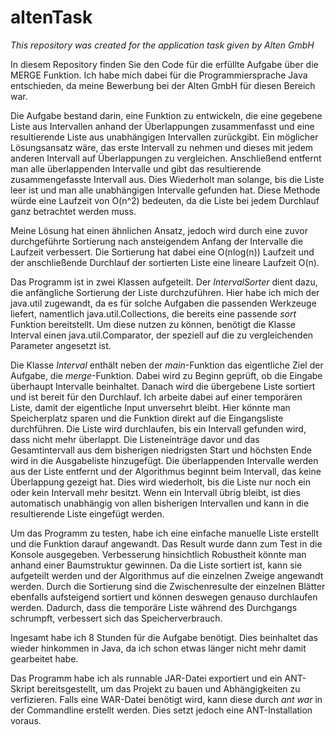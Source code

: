 # altenTask
*This repository was created for the application task given by Alten GmbH*

In diesem Repository finden Sie den Code für die erfüllte Aufgabe über die MERGE Funktion. Ich habe mich dabei für die Programmiersprache Java entschieden, da meine Bewerbung bei der Alten GmbH für diesen Bereich war.

Die Aufgabe bestand darin, eine Funktion zu entwickeln, die eine gegebene Liste aus Intervallen anhand der Überlappungen zusammenfasst und eine resultierende Liste aus unabhängigen Intervallen zurückgibt.
Ein möglicher Lösungsansatz wäre, das erste Intervall zu nehmen und dieses mit jedem anderen Intervall auf Überlappungen zu vergleichen. Anschließend entfernt man alle überlappenden Intervalle und gibt das resultierende zusammengefasste Intervall aus. Dies Wiederholt man solange, bis die Liste leer ist und man alle unabhängigen Intervalle gefunden hat. Diese Methode würde eine Laufzeit von O(n^2) bedeuten, da die Liste bei jedem Durchlauf ganz betrachtet werden muss.

Meine Lösung hat einen ähnlichen Ansatz, jedoch wird durch eine zuvor durchgeführte Sortierung nach ansteigendem Anfang der Intervalle die Laufzeit verbessert. Die Sortierung hat dabei eine O(nlog(n)) Laufzeit und der anschließende Durchlauf der sortierten Liste eine lineare Laufzeit O(n).

Das Programm ist in zwei Klassen aufgeteilt. Der *IntervalSorter* dient dazu, die anfängliche Sortierung der Liste durchzuführen. Hier habe ich mich der java.util zugewandt, da es für solche Aufgaben die passenden Werkzeuge liefert, namentlich java.util.Collections, die bereits eine passende *sort* Funktion bereitstellt. Um diese nutzen zu können, benötigt die Klasse Interval einen java.util.Comparator, der speziell auf die zu vergleichenden Parameter angesetzt ist.

Die Klasse *Interval* enthält neben der *main*-Funktion das eigentliche Ziel der Aufgabe, die *merge*-Funktion. Dabei wird zu Beginn geprüft, ob die Eingabe überhaupt Intervalle beinhaltet. Danach wird die übergebene Liste sortiert und ist bereit für den Durchlauf. Ich arbeite dabei auf einer temporären Liste, damit der eigentliche Input unversehrt bleibt. Hier könnte man Speicherplatz sparen und die Funktion direkt auf die Eingangsliste durchführen.
Die Liste wird durchlaufen, bis ein Intervall gefunden wird, dass nicht mehr überlappt. Die Listeneinträge davor und das Gesamtintervall aus dem bisherigen niedrigsten Start und höchsten Ende wird in die Ausgabeliste hinzugefügt. Die überlappenden Intervalle werden aus der Liste entfernt und der Algorithmus beginnt beim Intervall, das keine Überlappung gezeigt hat. Dies wird wiederholt, bis die Liste nur noch ein oder kein Intervall mehr besitzt. Wenn ein Intervall übrig bleibt, ist dies automatisch unabhängig von allen bisherigen Intervallen und kann in die resultierende Liste eingefügt werden.

Um das Programm zu testen, habe ich eine einfache manuelle Liste erstellt und die Funktion darauf angewandt. Das Result wurde dann zum Test in die Konsole ausgegeben.
Verbesserung hinsichtlich Robustheit könnte man anhand einer Baumstruktur gewinnen. Da die Liste sortiert ist, kann sie aufgeteilt werden und der Algorithmus auf die einzelnen Zweige angewandt werden. Durch die Sortierung sind die Zwischenresulte der einzelnen Blätter ebenfalls aufsteigend sortiert und können deswegen genauso durchlaufen werden.
Dadurch, dass die temporäre Liste während des Durchgangs schrumpft, verbessert sich das Speicherverbrauch. 

Ingesamt habe ich 8 Stunden für die Aufgabe benötigt. Dies beinhaltet das wieder hinkommen in Java, da ich schon etwas länger nicht mehr damit gearbeitet habe.

Das Programm habe ich als runnable JAR-Datei exportiert und ein ANT-Skript bereitsgestellt, um das Projekt zu bauen und Abhängigkeiten zu verfizieren. Falls eine WAR-Datei benötigt wird, kann diese durch *ant war* in der Commandline erstellt werden. Dies setzt jedoch eine ANT-Installation voraus.
